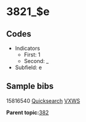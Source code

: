 # 3821\_$e

## Codes

-   Indicators
    -   First: 1
    -   Second: \_
-   Subfield: e

## Sample bibs

15816540 [Quicksearch](https://search.library.yale.edu/catalog/15816540) [VXWS](http://prodorbis.library.yale.edu:7014/vxws/GetHoldingsService?bibId=15816540)

**Parent topic:**[382](../../tags/382/382.md)

